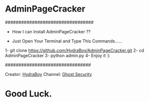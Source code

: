 # AdminPageCracker

#################################

- How I can Install AdminPageCracker ??
+ Just Open Your Terminal and Type This Commands......

1- git clone https://github.com/HydraBoy/AdminPageCracker.git
2- cd AdminPageCracker
3- python admin.py
4- Enjoy it :)

################################

Creator: [HydraBoy](https://t.me/mosydev)
Channel: [Ghost Security](https://t.me/GhostSecurity)

# Good Luck.
